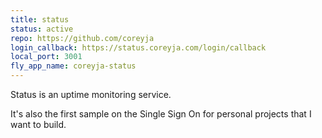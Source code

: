 ```yaml
---
title: status
status: active
repo: https://github.com/coreyja
login_callback: https://status.coreyja.com/login/callback
local_port: 3001
fly_app_name: coreyja-status
---
```


Status is an uptime monitoring service.

It's also the first sample on the Single Sign On for personal projects that I want to build.
